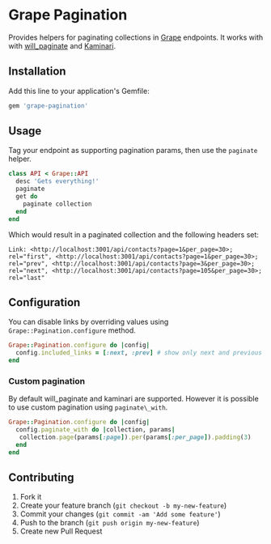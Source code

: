 # Grape Pagination

Provides helpers for paginating collections in [Grape](https://github.com/intridea/grape)
endpoints. It works with with [will\_paginate](https://github.com/mislav/will_paginate) and [Kaminari](https://github.com/amatsuda/kaminari).

## Installation

Add this line to your application's Gemfile:

```ruby
gem 'grape-pagination'
```

## Usage

Tag your endpoint as supporting pagination params, then use the `paginate`
helper.

```ruby
class API < Grape::API
  desc 'Gets everything!'
  paginate
  get do
    paginate collection
  end
end
```

Which would result in a paginated collection and the following headers set:

```
Link: <http://localhost:3001/api/contacts?page=1&per_page=30>; rel="first", <http://localhost:3001/api/contacts?page=1&per_page=30>; rel="prev", <http://localhost:3001/api/contacts?page=3&per_page=30>; rel="next", <http://localhost:3001/api/contacts?page=105&per_page=30>; rel="last"
```
## Configuration

You can disable links by overriding values using `Grape::Pagination.configure` method.

```ruby
Grape::Pagination.configure do |config|                    
  config.included_links = [:next, :prev] # show only next and previous links
end   

```

### Custom pagination

By default will\_paginate and kaminari are supported. However it is possible to use custom pagination using `paginate\_with`.

```ruby
Grape::Pagination.configure do |config|                      
  config.paginate_with do |collection, params|             
   collection.page(params[:page]).per(params[:per_page]).padding(3)  
  end
end   

```

## Contributing

1. Fork it
2. Create your feature branch (`git checkout -b my-new-feature`)
3. Commit your changes (`git commit -am 'Add some feature'`)
4. Push to the branch (`git push origin my-new-feature`)
5. Create new Pull Request
